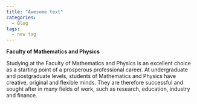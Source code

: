 ```yaml
---
title: "Awesome text"
categories:
  - Blog
tags:
  - new tag
---
```


**Faculty of Mathematics and Physics**

Studying at the Faculty of Mathematics and Physics is an excellent choice as a starting point of a prosperous professional career.  At undergraduate and postgraduate levels, students of Mathematics and Physics have creative, original and flexible minds. They are therefore successful and sought after in many fields of work, such as research, education, industry and finance.